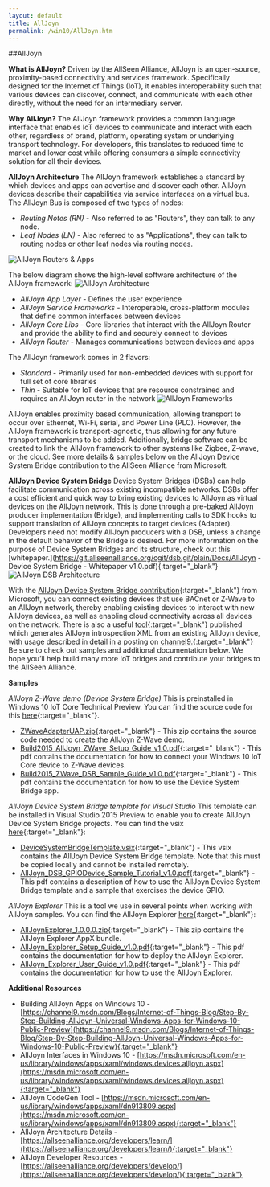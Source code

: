 ```yaml
---
layout: default
title: AllJoyn
permalink: /win10/AllJoyn.htm
---
```


##AllJoyn 

**What is AllJoyn?** 
Driven by the AllSeen Alliance, AllJoyn is an open-source, proximity-based connectivity and services framework.  Specifically designed for the Internet of Things (IoT), it enables interoperability such that various devices can discover, connect, and communicate with each other directly, without the need for an intermediary server.  

**Why AllJoyn?** 
The AllJoyn framework provides a common language interface that enables IoT devices to communicate and interact with each other, regardless of brand, platform, operating system or underlying transport technology. For developers, this translates to reduced time to market and lower cost while offering consumers a simple connectivity solution for all their devices.  

**AllJoyn Architecture** 
The AllJoyn framework establishes a standard by which devices and apps can advertise and discover each other.  AllJoyn devices describe their capabilities via service interfaces on a virtual bus.  The AllJoyn Bus is composed of two types of nodes:

* *Routing Notes (RN)* - Also referred to as "Routers", they can talk to any node.
* *Leaf Nodes (LN)* - Also referred to as "Applications", they can talk to routing nodes or other leaf nodes via routing nodes. 

![AllJoyn Routers & Apps]({{site.baseurl}}/images/AllJoyn/AllJoyn_Routers_Apps.png) 

The below diagram shows the high-level software architecture of the AllJoyn framework: 
 ![AllJoyn Architecture]({{site.baseurl}}/images/AllJoyn/AllJoyn_Architecture.png)

* *AllJoyn App Layer* - Defines the user experience 
* *AllJoyn Service Frameworks* - Interoperable, cross-platform modules that define common interfaces between devices  
* *AllJoyn Core Libs* - Core libraries that interact with the AllJoyn Router and provide the ability to find and securely connect to devices  
* *AllJoyn Router* - Manages communications between devices and apps   

 
The AllJoyn framework comes in 2 flavors:

* *Standard* - Primarily used for non-embedded devices with support for full set of core libraries
* *Thin* - Suitable for IoT devices that are resource constrained and requires an AllJoyn router in the network 
 ![AllJoyn Frameworks]({{site.baseurl}}/images/AllJoyn/AllJoyn_Frameworks.png)
	
AllJoyn enables proximity based communication, allowing transport to occur over Ethernet, Wi-Fi, serial, and Power Line (PLC).  However, the AllJoyn framework is transport-agnostic, thus allowing for any future transport mechanisms to be added.  Additionally, bridge software can be created to link the AllJoyn framework to other systems like Zigbee, Z-wave, or the cloud.  See more details & samples below on the AllJoyn Device System Bridge contribution to the AllSeen Alliance from Microsoft.  

**AllJoyn Device System Bridge** 
Device System Bridges (DSBs) can help facilitate communication across existing incompatible networks.  DSBs offer a cost efficient and quick way to bring existing devices to AllJoyn as virtual devices on the AllJoyn network.  This is done through a pre-baked AllJoyn producer implementation (Bridge), and implementing calls to SDK hooks to support translation of AllJoyn concepts to target devices (Adapter).  Developers need not modify AllJoyn producers with a DSB, unless a change in the default behavior of the Bridge is desired.  For more information on the purpose of Device System Bridges and its structure, check out this 
[whitepaper.](https://git.allseenalliance.org/cgit/dsb.git/plain/Docs/AllJoyn - Device System Bridge - Whitepaper v1.0.pdf){:target="_blank"}
![AllJoyn DSB Architecture]({{site.baseurl}}/images/AllJoyn/AllJoyn_DSBArch.png)

With the [AllJoyn Device System Bridge contribution](https://wiki.allseenalliance.org/gateway/dsb){:target="_blank"} from Microsoft, you can connect existing devices that use BACnet or Z-Wave to an AllJoyn network, thereby enabling existing devices to interact with new AllJoyn devices, as well as enabling cloud connectivity across all devices on the network.   There is also a useful [tool](https://github.com/MS-brock/AllJoynToasterDemo/tree/master/getajxml){:target="_blank"} published which generates AllJoyn introspection XML from an existing AllJoyn device, with usage described in detail in a posting on [channel9.](https://channel9.msdn.com/Blogs/Internet-of-Things-Blog/Step-By-Step-Building-AllJoyn-Universal-Windows-Apps-for-Windows-10-Public-Preview){:target="_blank"}  
Be sure to check out samples and additional documentation below.  We hope you’ll help build many more IoT bridges and contribute your bridges to the AllSeen Alliance.  


**Samples** 

*AllJoyn Z-Wave demo (Device System Bridge)* 
This is preinstalled in Windows 10 IoT Core Technical Preview. You can find the source code for this [here](https://github.com/ms-iot/samples/tree/develop/AllJoyn/AllJoynZWaveDemo){:target="_blank"}. 

* [ZWaveAdapterUAP.zip](https://github.com/ms-iot/samples/blob/develop/AllJoyn/AllJoynZWaveDemo/ZWaveAdapterUAP.zip?raw=true){:target="_blank"} - This zip contains the source code needed to create the AllJoyn Z-Wave demo.
* [Build2015_AllJoyn_ZWave_Setup_Guide_v1.0.pdf](https://github.com/ms-iot/samples/blob/develop/AllJoyn/AllJoynZWaveDemo/Build2015_AllJoyn_ZWave_Setup_Guide_v1.0.pdf?raw=true){:target="_blank"} - This pdf contains the documentation for how to connect your Windows 10 IoT Core device to Z-Wave devices.
* [Build2015_ZWave_DSB_Sample_Guide_v1.0.pdf](https://github.com/ms-iot/samples/blob/develop/AllJoyn/AllJoynZWaveDemo/Build2015_ZWave_DSB_Sample_Guide_v1.0.pdf?raw=true){:target="_blank"} - This pdf contains the documentation for how to use the Device System Bridge app.   

*AllJoyn Device System Bridge template for Visual Studio* 
This template can be installed in Visual Studio 2015 Preview to enable you to create AllJoyn Device System Bridge projects. You can find the vsix [here](https://github.com/ms-iot/samples/tree/develop/AllJoyn/AllJoynDSBGuide){:target="_blank"}: 

* [DeviceSystemBridgeTemplate.vsix](https://github.com/ms-iot/samples/blob/develop/AllJoyn/AllJoynDSBGuide/DeviceSystemBridgeTemplate.vsix){:target="_blank"} - This vsix contains the AllJoyn Device System Bridge template. Note that this must be copied locally and cannot be installed remotely.
* [AllJoyn_DSB_GPIODevice_Sample_Tutorial_v1.0.pdf](https://github.com/ms-iot/samples/blob/develop/AllJoyn/AllJoynDSBGuide/AllJoyn_DSB_GPIODevice_Sample_Tutorial_v1.0.pdf?raw=true){:target="_blank"} - This pdf contains a description of how to use the AllJoyn Device System Bridge template and a sample that exercises the device GPIO.  

*AllJoyn Explorer* 
This is a tool we use in several points when working with AllJoyn samples. You can find the AllJoyn Explorer [here](https://github.com/ms-iot/samples/tree/develop/AllJoyn/AllJoynExplorer){:target="_blank"}: 

* [AllJoynExplorer_1.0.0.0.zip](https://github.com/ms-iot/samples/blob/develop/AllJoyn/AllJoynExplorer/AllJoynExplorer_1.0.0.0.zip?raw=true){:target="_blank"} - This zip contains the AllJoyn Explorer AppX bundle.
* [AllJoyn_Explorer_Setup_Guide_v1.0.pdf](https://github.com/ms-iot/samples/blob/develop/AllJoyn/AllJoynExplorer/AllJoyn_Explorer_Setup_Guide_v1.0.pdf?raw=true){:target="_blank"} - This pdf contains the documentation for how to deploy the AllJoyn Explorer.
* [AllJoyn_Explorer_User_Guide_v1.0.pdf](https://github.com/ms-iot/samples/blob/develop/AllJoyn/AllJoynExplorer/AllJoyn_Explorer_User_Guide_v1.0.pdf?raw=true){:target="_blank"} - This pdf contains the documentation for how to use the AllJoyn Explorer.  

 
**Additional Resources** 

* Building AllJoyn Apps on Windows 10 - [https://channel9.msdn.com/Blogs/Internet-of-Things-Blog/Step-By-Step-Building-AllJoyn-Universal-Windows-Apps-for-Windows-10-Public-Preview](https://channel9.msdn.com/Blogs/Internet-of-Things-Blog/Step-By-Step-Building-AllJoyn-Universal-Windows-Apps-for-Windows-10-Public-Preview){:target="_blank"}
* AllJoyn Interfaces in Windows 10 - [https://msdn.microsoft.com/en-us/library/windows/apps/xaml/windows.devices.alljoyn.aspx](https://msdn.microsoft.com/en-us/library/windows/apps/xaml/windows.devices.alljoyn.aspx){:target="_blank"}
* AllJoyn CodeGen Tool - [https://msdn.microsoft.com/en-us/library/windows/apps/xaml/dn913809.aspx](https://msdn.microsoft.com/en-us/library/windows/apps/xaml/dn913809.aspx){:target="_blank"}
* AllJoyn Architecture Details - [https://allseenalliance.org/developers/learn/](https://allseenalliance.org/developers/learn/){:target="_blank"}
* AllJoyn Developer Resources - [https://allseenalliance.org/developers/develop/](https://allseenalliance.org/developers/develop/){:target="_blank"} 
